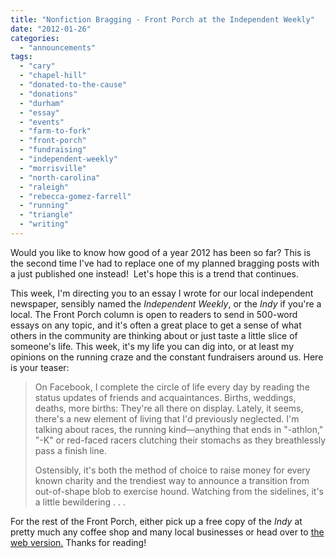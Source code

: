 ```yaml
---
title: "Nonfiction Bragging - Front Porch at the Independent Weekly"
date: "2012-01-26"
categories: 
  - "announcements"
tags: 
  - "cary"
  - "chapel-hill"
  - "donated-to-the-cause"
  - "donations"
  - "durham"
  - "essay"
  - "events"
  - "farm-to-fork"
  - "front-porch"
  - "fundraising"
  - "independent-weekly"
  - "morrisville"
  - "north-carolina"
  - "raleigh"
  - "rebecca-gomez-farrell"
  - "running"
  - "triangle"
  - "writing"
---
```


Would you like to know how good of a year 2012 has been so far? This is the second time I've had to replace one of my planned bragging posts with a just published one instead!  Let's hope this is a trend that continues.

This week, I'm directing you to an essay I wrote for our local independent newspaper, sensibly named the _Independent Weekly_, or the _Indy_ if you're a local. The Front Porch column is open to readers to send in 500-word essays on any topic, and it's often a great place to get a sense of what others in the community are thinking about or just taste a little slice of someone's life. This week, it's my life you can dig into, or at least my opinions on the running craze and the constant fundraisers around us. Here is your teaser:

> On Facebook, I complete the circle of life every day by reading the status updates of friends and acquaintances. Births, weddings, deaths, more births: They're all there on display. Lately, it seems, there's a new element of living that I'd previously neglected. I'm talking about races, the running kind—anything that ends in "-athlon," "-K" or red-faced racers clutching their stomachs as they breathlessly pass a finish line.
> 
> Ostensibly, it's both the method of choice to raise money for every known charity and the trendiest way to announce a transition from out-of-shape blob to exercise hound. Watching from the sidelines, it's a little bewildering . . .

For the rest of the Front Porch, either pick up a free copy of the _Indy_ at pretty much any coffee shop and many local businesses or head over to [the web version.](http://www.indyweek.com/indyweek/donated-to-the-cause/Content?oid=2748854 "Front Porch") Thanks for reading!
